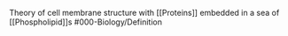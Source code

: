 Theory of cell membrane structure with [[Proteins]] embedded in a sea of [[Phospholipid]]s
#000-Biology/Definition 